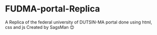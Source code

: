 # FUDMA-portal-Replica
A Replica of the federal university of DUTSIN-MA portal done using html, css and js
Created by SagsMan 😊 
